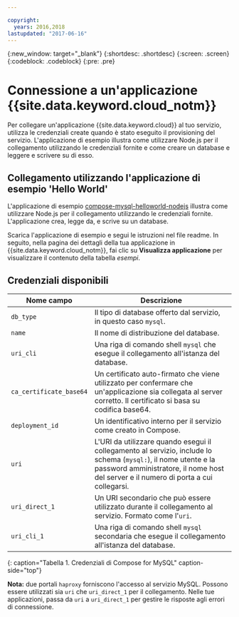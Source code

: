 ```yaml
---

copyright:
  years: 2016,2018
lastupdated: "2017-06-16"
---
```


{:new_window: target="_blank"}
{:shortdesc: .shortdesc}
{:screen: .screen}
{:codeblock: .codeblock}
{:pre: .pre}

# Connessione a un'applicazione {{site.data.keyword.cloud_notm}}

Per collegare un'applicazione {{site.data.keyword.cloud}} al tuo servizio, utilizza le credenziali create quando è stato eseguito il provisioning del servizio. L'applicazione di esempio illustra come utilizzare Node.js per il collegamento utilizzando le credenziali fornite e come creare un database e leggere e scrivere su di esso.

## Collegamento utilizzando l'applicazione di esempio 'Hello World'

L'applicazione di esempio [compose-mysql-helloworld-nodejs](https://github.com/IBM-Bluemix/compose-mysql-helloworld-nodejs) illustra come utilizzare Node.js per il collegamento utilizzando le credenziali fornite. L'applicazione crea, legge da, e scrive su un database.

Scarica l'applicazione di esempio e segui le istruzioni nel file readme. In seguito, nella pagina dei dettagli della tua applicazione in {{site.data.keyword.cloud_notm}}, fai clic su **Visualizza applicazione** per visualizzare il contenuto della tabella *esempi*.

## Credenziali disponibili

Nome campo|Descrizione
----------|-----------
`db_type`|Il tipo di database offerto dal servizio, in questo caso `mysql`.
`name`|Il nome di distribuzione del database.
`uri_cli`|Una riga di comando shell `mysql` che esegue il collegamento all'istanza del database.
`ca_certificate_base64`|Un certificato auto-firmato che viene utilizzato per confermare che un'applicazione sia collegata al server corretto. Il certificato si basa su codifica base64.
`deployment_id`|Un identificativo interno per il servizio come creato in Compose.
`uri`|L'URI da utilizzare quando esegui il collegamento al servizio, include lo schema (`mysql:`), il nome utente e la password amministratore, il nome host del server e il numero di porta a cui collegarsi.
`uri_direct_1`|Un URI secondario che può essere utilizzato durante il collegamento al servizio. Formato come l'`uri`.
`uri_cli_1`|Una riga di comando shell `mysql` secondaria che esegue il collegamento all'istanza del database.
{: caption="Tabella 1. Credenziali di Compose for MySQL" caption-side="top"}

**Nota:** due portali `haproxy` forniscono l'accesso al servizio MySQL. Possono essere utilizzati sia `uri` che `uri_direct_1` per il collegamento. Nelle tue applicazioni, passa da `uri` a `uri_direct_1` per gestire le risposte agli errori di connessione.

